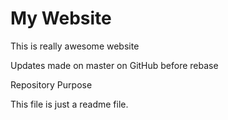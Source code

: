 #  My Website

This is really awesome website

Updates made on master on GitHub before rebase

 Repository Purpose

This file is just a readme file.
